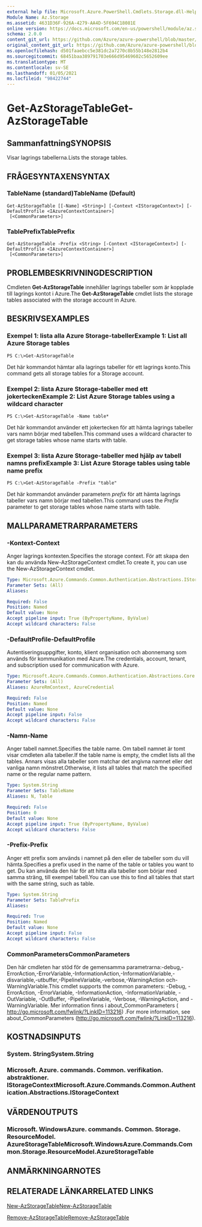 ```yaml
---
external help file: Microsoft.Azure.PowerShell.Cmdlets.Storage.dll-Help.xml
Module Name: Az.Storage
ms.assetid: 4631D36F-926A-4279-AA4D-5F694C18081E
online version: https://docs.microsoft.com/en-us/powershell/module/az.storage/get-azstoragetable
schema: 2.0.0
content_git_url: https://github.com/Azure/azure-powershell/blob/master/src/Storage/Storage.Management/help/Get-AzStorageTable.md
original_content_git_url: https://github.com/Azure/azure-powershell/blob/master/src/Storage/Storage.Management/help/Get-AzStorageTable.md
ms.openlocfilehash: d501faaebcc5e381dc2a7270c8b55b148e2812b4
ms.sourcegitcommit: 68451baa389791703e666d95469602c5652609ee
ms.translationtype: MT
ms.contentlocale: sv-SE
ms.lasthandoff: 01/05/2021
ms.locfileid: "98422744"
---
```

# <span data-ttu-id="fbcf0-101">Get-AzStorageTable</span><span class="sxs-lookup"><span data-stu-id="fbcf0-101">Get-AzStorageTable</span></span>

## <span data-ttu-id="fbcf0-102">Sammanfattning</span><span class="sxs-lookup"><span data-stu-id="fbcf0-102">SYNOPSIS</span></span>
<span data-ttu-id="fbcf0-103">Visar lagrings tabellerna.</span><span class="sxs-lookup"><span data-stu-id="fbcf0-103">Lists the storage tables.</span></span>

## <span data-ttu-id="fbcf0-104">FRÅGESYNTAXEN</span><span class="sxs-lookup"><span data-stu-id="fbcf0-104">SYNTAX</span></span>

### <span data-ttu-id="fbcf0-105">TableName (standard)</span><span class="sxs-lookup"><span data-stu-id="fbcf0-105">TableName (Default)</span></span>
```
Get-AzStorageTable [[-Name] <String>] [-Context <IStorageContext>] [-DefaultProfile <IAzureContextContainer>]
 [<CommonParameters>]
```

### <span data-ttu-id="fbcf0-106">TablePrefix</span><span class="sxs-lookup"><span data-stu-id="fbcf0-106">TablePrefix</span></span>
```
Get-AzStorageTable -Prefix <String> [-Context <IStorageContext>] [-DefaultProfile <IAzureContextContainer>]
 [<CommonParameters>]
```

## <span data-ttu-id="fbcf0-107">PROBLEMBESKRIVNING</span><span class="sxs-lookup"><span data-stu-id="fbcf0-107">DESCRIPTION</span></span>
<span data-ttu-id="fbcf0-108">Cmdleten **Get-AzStorageTable** innehåller lagrings tabeller som är kopplade till lagrings kontot i Azure.</span><span class="sxs-lookup"><span data-stu-id="fbcf0-108">The **Get-AzStorageTable** cmdlet lists the storage tables associated with the storage account in Azure.</span></span>

## <span data-ttu-id="fbcf0-109">BESKRIVS</span><span class="sxs-lookup"><span data-stu-id="fbcf0-109">EXAMPLES</span></span>

### <span data-ttu-id="fbcf0-110">Exempel 1: lista alla Azure Storage-tabeller</span><span class="sxs-lookup"><span data-stu-id="fbcf0-110">Example 1: List all Azure Storage tables</span></span>
```
PS C:\>Get-AzStorageTable
```

<span data-ttu-id="fbcf0-111">Det här kommandot hämtar alla lagrings tabeller för ett lagrings konto.</span><span class="sxs-lookup"><span data-stu-id="fbcf0-111">This command gets all storage tables for a Storage account.</span></span>

### <span data-ttu-id="fbcf0-112">Exempel 2: lista Azure Storage-tabeller med ett jokertecken</span><span class="sxs-lookup"><span data-stu-id="fbcf0-112">Example 2: List Azure Storage tables using a wildcard character</span></span>
```
PS C:\>Get-AzStorageTable -Name table*
```

<span data-ttu-id="fbcf0-113">Det här kommandot använder ett jokertecken för att hämta lagrings tabeller vars namn börjar med tabellen.</span><span class="sxs-lookup"><span data-stu-id="fbcf0-113">This command uses a wildcard character to get storage tables whose name starts with table.</span></span>

### <span data-ttu-id="fbcf0-114">Exempel 3: lista Azure Storage-tabeller med hjälp av tabell namns prefix</span><span class="sxs-lookup"><span data-stu-id="fbcf0-114">Example 3: List Azure Storage tables using table name prefix</span></span>
```
PS C:\>Get-AzStorageTable -Prefix "table"
```

<span data-ttu-id="fbcf0-115">Det här kommandot använder parametern *prefix* för att hämta lagrings tabeller vars namn börjar med tabellen.</span><span class="sxs-lookup"><span data-stu-id="fbcf0-115">This command uses the *Prefix* parameter to get storage tables whose name starts with table.</span></span>

## <span data-ttu-id="fbcf0-116">MALLPARAMETRAR</span><span class="sxs-lookup"><span data-stu-id="fbcf0-116">PARAMETERS</span></span>

### <span data-ttu-id="fbcf0-117">-Kontext</span><span class="sxs-lookup"><span data-stu-id="fbcf0-117">-Context</span></span>
<span data-ttu-id="fbcf0-118">Anger lagrings kontexten.</span><span class="sxs-lookup"><span data-stu-id="fbcf0-118">Specifies the storage context.</span></span>
<span data-ttu-id="fbcf0-119">För att skapa den kan du använda New-AzStorageContext cmdlet.</span><span class="sxs-lookup"><span data-stu-id="fbcf0-119">To create it, you can use the New-AzStorageContext cmdlet.</span></span>

```yaml
Type: Microsoft.Azure.Commands.Common.Authentication.Abstractions.IStorageContext
Parameter Sets: (All)
Aliases:

Required: False
Position: Named
Default value: None
Accept pipeline input: True (ByPropertyName, ByValue)
Accept wildcard characters: False
```

### <span data-ttu-id="fbcf0-120">-DefaultProfile</span><span class="sxs-lookup"><span data-stu-id="fbcf0-120">-DefaultProfile</span></span>
<span data-ttu-id="fbcf0-121">Autentiseringsuppgifter, konto, klient organisation och abonnemang som används för kommunikation med Azure.</span><span class="sxs-lookup"><span data-stu-id="fbcf0-121">The credentials, account, tenant, and subscription used for communication with Azure.</span></span>

```yaml
Type: Microsoft.Azure.Commands.Common.Authentication.Abstractions.Core.IAzureContextContainer
Parameter Sets: (All)
Aliases: AzureRmContext, AzureCredential

Required: False
Position: Named
Default value: None
Accept pipeline input: False
Accept wildcard characters: False
```

### <span data-ttu-id="fbcf0-122">-Namn</span><span class="sxs-lookup"><span data-stu-id="fbcf0-122">-Name</span></span>
<span data-ttu-id="fbcf0-123">Anger tabell namnet.</span><span class="sxs-lookup"><span data-stu-id="fbcf0-123">Specifies the table name.</span></span>
<span data-ttu-id="fbcf0-124">Om tabell namnet är tomt visar cmdleten alla tabeller.</span><span class="sxs-lookup"><span data-stu-id="fbcf0-124">If the table name is empty, the cmdlet lists all the tables.</span></span>
<span data-ttu-id="fbcf0-125">Annars visas alla tabeller som matchar det angivna namnet eller det vanliga namn mönstret.</span><span class="sxs-lookup"><span data-stu-id="fbcf0-125">Otherwise, it lists all tables that match the specified name or the regular name pattern.</span></span>

```yaml
Type: System.String
Parameter Sets: TableName
Aliases: N, Table

Required: False
Position: 0
Default value: None
Accept pipeline input: True (ByPropertyName, ByValue)
Accept wildcard characters: False
```

### <span data-ttu-id="fbcf0-126">-Prefix</span><span class="sxs-lookup"><span data-stu-id="fbcf0-126">-Prefix</span></span>
<span data-ttu-id="fbcf0-127">Anger ett prefix som används i namnet på den eller de tabeller som du vill hämta.</span><span class="sxs-lookup"><span data-stu-id="fbcf0-127">Specifies a prefix used in the name of the table or tables you want to get.</span></span>
<span data-ttu-id="fbcf0-128">Du kan använda den här för att hitta alla tabeller som börjar med samma sträng, till exempel tabell.</span><span class="sxs-lookup"><span data-stu-id="fbcf0-128">You can use this to find all tables that start with the same string, such as table.</span></span>

```yaml
Type: System.String
Parameter Sets: TablePrefix
Aliases:

Required: True
Position: Named
Default value: None
Accept pipeline input: False
Accept wildcard characters: False
```

### <span data-ttu-id="fbcf0-129">CommonParameters</span><span class="sxs-lookup"><span data-stu-id="fbcf0-129">CommonParameters</span></span>
<span data-ttu-id="fbcf0-130">Den här cmdleten har stöd för de gemensamma parametrarna:-debug,-ErrorAction,-ErrorVariable,-InformationAction,-InformationVariable,-disvariable,-utbuffer,-PipelineVariable,-verbose,-WarningAction och-WarningVariable.</span><span class="sxs-lookup"><span data-stu-id="fbcf0-130">This cmdlet supports the common parameters: -Debug, -ErrorAction, -ErrorVariable, -InformationAction, -InformationVariable, -OutVariable, -OutBuffer, -PipelineVariable, -Verbose, -WarningAction, and -WarningVariable.</span></span> <span data-ttu-id="fbcf0-131">Mer information finns i about_CommonParameters ( http://go.microsoft.com/fwlink/?LinkID=113216) .</span><span class="sxs-lookup"><span data-stu-id="fbcf0-131">For more information, see about_CommonParameters (http://go.microsoft.com/fwlink/?LinkID=113216).</span></span>

## <span data-ttu-id="fbcf0-132">KOSTNADS</span><span class="sxs-lookup"><span data-stu-id="fbcf0-132">INPUTS</span></span>

### <span data-ttu-id="fbcf0-133">System. String</span><span class="sxs-lookup"><span data-stu-id="fbcf0-133">System.String</span></span>

### <span data-ttu-id="fbcf0-134">Microsoft. Azure. commands. Common. verifikation. abstraktioner. IStorageContext</span><span class="sxs-lookup"><span data-stu-id="fbcf0-134">Microsoft.Azure.Commands.Common.Authentication.Abstractions.IStorageContext</span></span>

## <span data-ttu-id="fbcf0-135">VÄRDEN</span><span class="sxs-lookup"><span data-stu-id="fbcf0-135">OUTPUTS</span></span>

### <span data-ttu-id="fbcf0-136">Microsoft. WindowsAzure. commands. Common. Storage. ResourceModel. AzureStorageTable</span><span class="sxs-lookup"><span data-stu-id="fbcf0-136">Microsoft.WindowsAzure.Commands.Common.Storage.ResourceModel.AzureStorageTable</span></span>

## <span data-ttu-id="fbcf0-137">ANMÄRKNINGAR</span><span class="sxs-lookup"><span data-stu-id="fbcf0-137">NOTES</span></span>

## <span data-ttu-id="fbcf0-138">RELATERADE LÄNKAR</span><span class="sxs-lookup"><span data-stu-id="fbcf0-138">RELATED LINKS</span></span>

[<span data-ttu-id="fbcf0-139">New-AzStorageTable</span><span class="sxs-lookup"><span data-stu-id="fbcf0-139">New-AzStorageTable</span></span>](./New-AzStorageTable.md)

[<span data-ttu-id="fbcf0-140">Remove-AzStorageTable</span><span class="sxs-lookup"><span data-stu-id="fbcf0-140">Remove-AzStorageTable</span></span>](./Remove-AzStorageTable.md)


